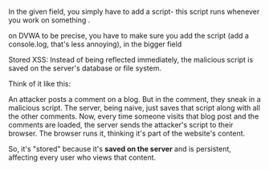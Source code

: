 In the given field, you simply have to add a script- this script runs whenever you work on something .

on DVWA to be precise, you have to make sure you add the script (add a console.log, that's less annoying), in the bigger field

Stored XSS: Instead of being reflected immediately, the malicious script is saved on the server's database or file system.

Think of it like this:

An attacker posts a comment on a blog. But in the comment, they sneak in a malicious script. The server, being naive, just saves that script along with all the other comments. Now, every time someone visits that blog post and the comments are loaded, the server sends the attacker's script to their browser. The browser runs it, thinking it's part of the website's content.

So, it's "stored" because it's **saved on the server** and is persistent, affecting every user who views that content.